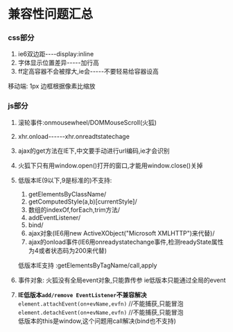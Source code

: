 # 兼容性问题汇总

### css部分
1. ie6双边距----display:inline
2. 字体显示位置差异-----加行高
3. ff定高容器不会被撑大,ie会-----不要轻易给容器设高


移动端: 
1px 边框根据像素比缩放

### js部分
1. 滚轮事件:onmousewheel/DOMMouseScroll(火狐)
2. xhr.onload------xhr.onreadtstatechage
3. ajax的get方法在IE下,中文要手动进行url编码,ie才会识别
4. 火狐下只有用window.open()打开的窗口,才能用window.close()关掉
5. 低版本IE(9以下,9是标准的)不支持:  
	1. 	getElementsByClassName/  
	1. 	getComputedStyle(a,b)[currentStyle]/  
	1. 	数组的indexOf,forEach,trim方法/  
	1. 	addEventListener/  
	1. 	bind/  
	1. 	ajax对象(IE6用new ActiveXObject("Microsoft XMLHTTP")来代替)/  
	1. 	ajax的onload事件(IE6用onreadystatechange事件,检测readyState属性为4或者状态码为200来代替)
	
	低版本IE支持 :getElementsByTagName/call,apply
6. 事件对象:
	火狐没有全局event对象,只能靠传参
	ie低版本只能通过全局的event
7. **IE低版本`add/remove EventListener`不兼容解决**
`element.attachEvent(on+evName,evfn)` //不能捕获,只能冒泡  
`element.detachEvent(on+evName,evfn)` //不能捕获,只能冒泡  
低版本的this是window,这个问题用call解决(bind也不支持)

